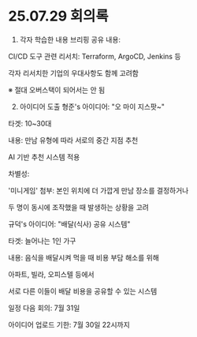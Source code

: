 # 25.07.29 회의록

1. 각자 학습한 내용 브리핑
공유 내용:

CI/CD 도구 관련 리서치: Terraform, ArgoCD, Jenkins 등

각자 리서치한 기업의 우대사항도 함께 고려함

※ 절대 오버스택이 되어서는 안 됨

2. 아이디어 도출
형준's 아이디어: "오 마이 지스팟~"

타겟: 10~30대

내용: 만남 유형에 따라 서로의 중간 지점 추천

AI 기반 추천 시스템 적용

차별성:

'미니게임' 첨부: 본인 위치에 더 가깝게 만남 장소를 결정하거나

두 명이 동시에 조작했을 때 발생하는 상황을 고려

규덕's 아이디어: "배달(식사) 공유 시스템"

타겟: 늘어나는 1인 가구

내용: 음식을 배달시켜 먹을 때 비용 부담 해소를 위해

아파트, 빌라, 오피스텔 등에서

서로 다른 이들이 배달 비용을 공유할 수 있는 시스템

일정
다음 회의: 7월 31일

아이디어 업로드 기한: 7월 30일 22시까지